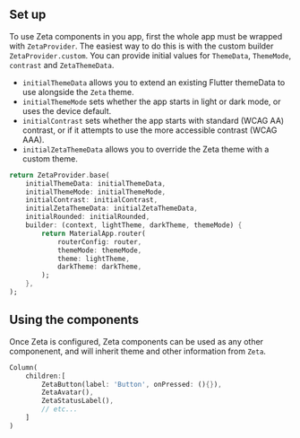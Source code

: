 ## Set up

To use Zeta components in you app, first the whole app must be wrapped with `ZetaProvider`. The easiest way to do this is with the custom builder `ZetaProvider.custom`.
You can provide initial values for `ThemeData`, `ThemeMode`, `contrast` and `ZetaThemeData`.

* `initialThemeData` allows you to extend an existing Flutter themeData to use alongside the `Zeta` theme.
* `initialThemeMode` sets whether the app starts in light or dark mode, or uses the device default.
* `initialContrast` sets whether the app starts with standard (WCAG AA) contrast, or if it attempts to use the more accessible contrast (WCAG AAA).
* `initialZetaThemeData` allows you to override the Zeta theme with a custom theme.

```dart
return ZetaProvider.base(
    initialThemeData: initialThemeData,
    initialThemeMode: initialThemeMode,
    initialContrast: initialContrast,
    initialZetaThemeData: initialZetaThemeData,
    initialRounded: initialRounded,
    builder: (context, lightTheme, darkTheme, themeMode) {
        return MaterialApp.router(
            routerConfig: router,
            themeMode: themeMode,
            theme: lightTheme,
            darkTheme: darkTheme,
        );
    },
);
```

## Using the components

Once Zeta is configured, Zeta components can be used as any other componenent, and will inherit theme and other information from `Zeta`.

```dart
Column(
    children:[
        ZetaButton(label: 'Button', onPressed: (){}),
        ZetaAvatar(),
        ZetaStatusLabel(),
        // etc...
    ]
)
```